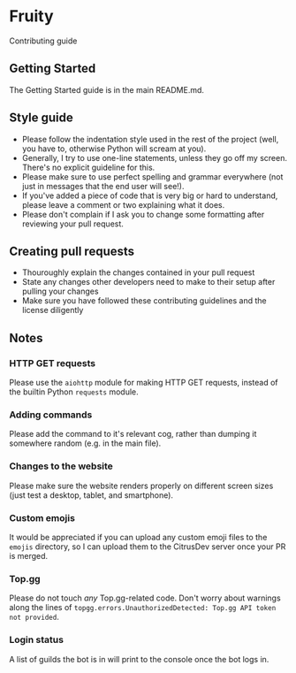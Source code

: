 # Fruity
Contributing guide


## Getting Started
The Getting Started guide is in the main README.md.


## Style guide
- Please follow the indentation style used in the rest of the project (well, you have to, otherwise Python will scream at you).
- Generally, I try to use one-line statements, unless they go off my screen. There's no explicit guideline for this.
- Please make sure to use perfect spelling and grammar everywhere (not just in messages that the end user will see!).
- If you've added a piece of code that is very big or hard to understand, please leave a comment or two explaining what it does.
- Please don't complain if I ask you to change some formatting after reviewing your pull request.


## Creating pull requests
- Thouroughly explain the changes contained in your pull request
- State any changes other developers need to make to their setup after pulling your changes
- Make sure you have followed these contributing guidelines and the license diligently


## Notes
### HTTP GET requests
Please use the `aiohttp` module for making HTTP GET requests, instead of the builtin Python `requests` module.
### Adding commands
Please add the command to it's relevant cog, rather than dumping it somewhere random (e.g. in the main file).
### Changes to the website
Please make sure the website renders properly on different screen sizes (just test a desktop, tablet, and smartphone).
### Custom emojis
It would be appreciated if you can upload any custom emoji files to the `emojis` directory, so I can upload them to the CitrusDev server once your PR is merged.
### Top.gg
Please do not touch *any* Top.gg-related code. Don't worry about warnings along the lines of `topgg.errors.UnauthorizedDetected: Top.gg API token not provided`.
### Login status
A list of guilds the bot is in will print to the console once the bot logs in.